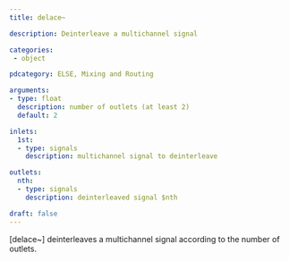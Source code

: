 ```yaml
---
title: delace~

description: Deinterleave a multichannel signal

categories:
 - object

pdcategory: ELSE, Mixing and Routing

arguments:
- type: float
  description: number of outlets (at least 2)
  default: 2

inlets:
  1st:
  - type: signals
    description: multichannel signal to deinterleave

outlets:
  nth:
  - type: signals
    description: deinterleaved signal $nth

draft: false
---
```


[delace~] deinterleaves a multichannel signal according to the number of outlets.
